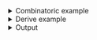 <details><summary>Combinatoric example</summary>

```no_run
#[derive(Debug, Clone)]
pub struct Options {
    verbose: bool,
    name: String,
    output: Option<String>,
}

pub fn options() -> OptionParser<Options> {
    let verbose = short('v')
        .long("verbose")
        .help(
            "\
Output detailed help information, you can specify it multiple times

 when used once it outputs basic diagnostic info,
 when used twice or three times - it includes extra debugging.",
            // ^ note extra spaces before "when" that preserve the linebreaks
        )
        .switch();
    let name = long("name")
        .help("Use this as a task name")
        .argument("NAME");

    let output = positional("OUTPUT")
        .help("Save output to a file")
        .optional();

    construct!(Options {
        verbose,
        name,
        output
    })
    .to_options()
}
```

</details>
<details><summary>Derive example</summary>

```no_run
#[derive(Debug, Clone, Bpaf)]
#[bpaf(options)]
pub struct Options {
    #[bpaf(short, long)]
    /// Output detailed help information, you can specify it multiple times
    ///
    ///  when used once it outputs basic diagnostic info,
    ///  when used twice or three times - it includes extra debugging.
    //  ^ note extra spaces before when that preserve the linebreaks
    verbose: bool,

    #[bpaf(argument("NAME"))]
    /// Use this as a task name
    name: String,

    #[bpaf(positional("OUTPUT"))]
    /// Save output to a file
    output: Option<String>,
}
```

</details>
<details><summary>Output</summary>

When `--help` used once it renders shoter version of the help information


<div class='bpaf-doc'>
$ app --help<br>
<p><b>Usage</b>: <tt><b>app</b></tt> [<tt><b>-v</b></tt>] <tt><b>--name</b></tt>=<tt><i>NAME</i></tt> [<tt><i>OUTPUT</i></tt>]</p><p><div>
<b>Available positional items:</b></div><dl><dt><tt><i>OUTPUT</i></tt></dt>
<dd>Save output to a file</dd>
</dl>
</p><p><div>
<b>Available options:</b></div><dl><dt><tt><b>-v</b></tt>, <tt><b>--verbose</b></tt></dt>
<dd>Output detailed help information, you can specify it multiple times</dd>
<dt><tt><b>    --name</b></tt>=<tt><i>NAME</i></tt></dt>
<dd>Use this as a task name</dd>
<dt><tt><b>-h</b></tt>, <tt><b>--help</b></tt></dt>
<dd>Prints help information</dd>
</dl>
</p>
<style>
div.bpaf-doc {
    padding: 14px;
    background-color:var(--code-block-background-color);
    font-family: mono;
    margin-bottom: 0.75em;
}
div.bpaf-doc dt { margin-left: 1em; }
div.bpaf-doc dd { margin-left: 3em; }
div.bpaf-doc dl { margin-top: 0; padding-left: 1em; }
div.bpaf-doc  { padding-left: 1em; }
</style>
</div>


When used twice - it renders full version. Documentation generator uses full
version as well


<div class='bpaf-doc'>
$ app --help --help<br>
<p><b>Usage</b>: <tt><b>app</b></tt> [<tt><b>-v</b></tt>] <tt><b>--name</b></tt>=<tt><i>NAME</i></tt> [<tt><i>OUTPUT</i></tt>]</p><p><div>
<b>Available positional items:</b></div><dl><dt><tt><i>OUTPUT</i></tt></dt>
<dd>Save output to a file</dd>
</dl>
</p><p><div>
<b>Available options:</b></div><dl><dt><tt><b>-v</b></tt>, <tt><b>--verbose</b></tt></dt>
<dd>Output detailed help information, you can specify it multiple times<br>
 when used once it outputs basic diagnostic info,<br>
when used twice or three times - it includes extra debugging.</dd>
<dt><tt><b>    --name</b></tt>=<tt><i>NAME</i></tt></dt>
<dd>Use this as a task name</dd>
<dt><tt><b>-h</b></tt>, <tt><b>--help</b></tt></dt>
<dd>Prints help information</dd>
</dl>
</p>
<style>
div.bpaf-doc {
    padding: 14px;
    background-color:var(--code-block-background-color);
    font-family: mono;
    margin-bottom: 0.75em;
}
div.bpaf-doc dt { margin-left: 1em; }
div.bpaf-doc dd { margin-left: 3em; }
div.bpaf-doc dl { margin-top: 0; padding-left: 1em; }
div.bpaf-doc  { padding-left: 1em; }
</style>
</div>


Presence or absense of a help message should not affect the parser's output


<div class='bpaf-doc'>
$ app --name Bob output.txt<br>
Options { verbose: false, name: "Bob", output: Some("output.txt") }
</div>

</details>
